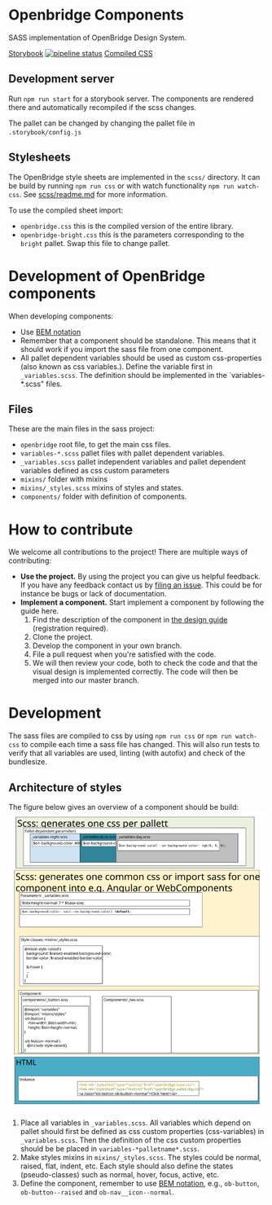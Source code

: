 # Openbridge Components

SASS implementation of OpenBridge Design System.  

[Storybook](https://openbridge.gitlab.io/openbridge-components/storybook)
[![pipeline status](https://gitlab.com/openbridge/openbridge-components/badges/master/pipeline.svg)](https://gitlab.com/openbridge/openbridge-components/commits/master)
[Compiled CSS](https://gitlab.com/openbridge/openbridge-components/-/jobs/artifacts/master/browse/dist/css?job=build)
## Development server

Run `npm run start` for a storybook server. The components are rendered there and automatically recompiled if the scss changes.

The pallet can be changed by changing the pallet file in `.storybook/config.js`

## Stylesheets
The OpenBridge style sheets are implemented in the `scss/` directory. It can be build by running `npm run css` or with watch functionality `npm run watch-css`.
See [scss/readme.md](scss/readme.md) for more information.

To use the compiled sheet import:
- `openbridge.css` this is the compiled version of the entire library.
- `openbridge-bright.css` this is the parameters corresponding to the `bright` pallet. Swap this file to change pallet.

# Development of OpenBridge components
When developing components:
- Use [BEM notation](http://getbem.com/introduction/)
- Remember that a component should be standalone. This means that it should work if you import the sass file from one component.
- All pallet dependent variables should be used as custom css-properties (also known as css variables.). 
    Define the variable first in `_variables.scss`. The definition should be implemented in the `variables-*.scss" files.

## Files
These are the main files in the sass project:
- `openbridge` root file, to get the main css files.
- `variables-*.scss` pallet files with pallet dependent variables.
- `_variables.scss` pallet independent variables and pallet dependent variables defined as css custom parameters
- `mixins/` folder with mixins
- `mixins/_styles.scss` mixins of styles and states.
- `components/` folder with definition of components.

# How to contribute
We welcome all contributions to the project! There are multiple ways of contributing:

- **Use the project.** By using the project you can give us helpful feedback. 
If you have any feedback contact us by [filing an issue](https://gitlab.com/openbridge/openbridge-components/-/issues/new).
This could be for instance be bugs or lack of documentation.
- **Implement a component.** Start implement a component by following the guide here. 
   1. Find the description of the component in [the design guide](https://openbridge-ds.webflow.io/) (registration required).
   2. Clone the project.
   3. Develop the component in your own branch.
   4. File a pull request when you're satisfied with the code.
   5. We will then review your code, both to check the code and that the visual design is implemented correctly.
        The code will then be merged into our master branch.
 

# Development
The sass files are compiled to css by using `npm run css` or `npm run watch-css` to compile each time a sass file has changed.
This will also run tests to verify that all variables are used, linting (with autofix) and check of the bundlesize.

## Architecture of styles
The figure below gives an overview of a component should be build:
![Architecture of style](./doc/OpenBridgeSass.svg)
1. Place all variables in `_variables.scss`. 
    All variables which depend on pallet should first be defined as css custom properties (css-variables) in `_variables.scss`.
    Then the definition of the css custom properties should be be placed in `variables-*palletname*.scss`.
2. Make styles mixins in `mixins/_styles.scss`. The styles could be normal, raised, flat, indent, etc. Each style should also define the states (pseudo-classes) such as normal, hover, focus, active, etc.
3. Define the component, remember to use [BEM notation](http://getbem.com/introduction/), 
    e.g., `ob-button`, `ob-button--raised` and `ob-nav__icon--normal`.

